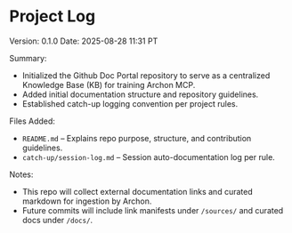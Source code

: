 # Project Log

Version: 0.1.0
Date: 2025-08-28 11:31 PT

Summary:
- Initialized the Github Doc Portal repository to serve as a centralized Knowledge Base (KB) for training Archon MCP.
- Added initial documentation structure and repository guidelines.
- Established catch-up logging convention per project rules.

Files Added:
- `README.md` – Explains repo purpose, structure, and contribution guidelines.
- `catch-up/session-log.md` – Session auto-documentation log per rule.

Notes:
- This repo will collect external documentation links and curated markdown for ingestion by Archon.
- Future commits will include link manifests under `/sources/` and curated docs under `/docs/`.
